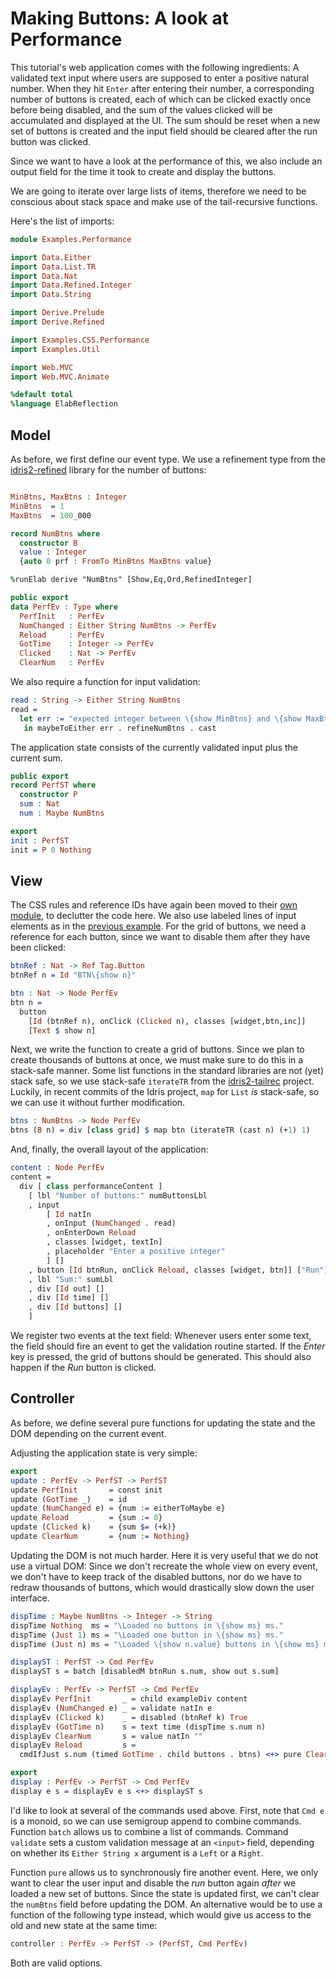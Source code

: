 # Making Buttons: A look at Performance

This tutorial's web application comes with the following
ingredients: A validated text input where users are
supposed to enter a positive natural number.
When they hit `Enter` after entering their
number, a corresponding number of buttons is created, each
of which can be clicked exactly once before being disabled,
and the sum of the values clicked will be accumulated and
displayed at the UI. The sum should be reset when a new set
of buttons is created and the input field should be cleared
after the run button was clicked.

Since we want to have a look at the performance of this,
we also include an output field for the time it took to
create and display the buttons.

We are going to iterate over large lists of
items, therefore we need to be conscious about stack space and make
use of the tail-recursive functions.

Here's the list of imports:

```idris
module Examples.Performance

import Data.Either
import Data.List.TR
import Data.Nat
import Data.Refined.Integer
import Data.String

import Derive.Prelude
import Derive.Refined

import Examples.CSS.Performance
import Examples.Util

import Web.MVC
import Web.MVC.Animate

%default total
%language ElabReflection
```

## Model

As before, we first define our event type. We use a refinement type
from the [idris2-refined](https://github.com/stefan-hoeck/idris2-refined)
library for the number of buttons:


```idris

MinBtns, MaxBtns : Integer
MinBtns  = 1
MaxBtns  = 100_000

record NumBtns where
  constructor B
  value : Integer
  {auto 0 prf : FromTo MinBtns MaxBtns value}

%runElab derive "NumBtns" [Show,Eq,Ord,RefinedInteger]

public export
data PerfEv : Type where
  PerfInit   : PerfEv
  NumChanged : Either String NumBtns -> PerfEv
  Reload     : PerfEv
  GotTime    : Integer -> PerfEv
  Clicked    : Nat -> PerfEv
  ClearNum   : PerfEv
```

We also require a function for input validation:

```idris
read : String -> Either String NumBtns
read =
  let err := "expected integer between \{show MinBtns} and \{show MaxBtns}"
   in maybeToEither err . refineNumBtns . cast
```

The application state consists of the currently validated input
plus the current sum.

```idris
public export
record PerfST where
  constructor P
  sum : Nat
  num : Maybe NumBtns

export
init : PerfST
init = P 0 Nothing
```

## View

The CSS rules and reference IDs have again been moved
to their [own module](CSS/Performance.idr), to declutter
the code here. We also use labeled lines of input elements
as in the [previous example](Reset.idr). For the
grid of buttons, we need a reference for each button,
since we want to disable them after they have been clicked:

```idris
btnRef : Nat -> Ref Tag.Button
btnRef n = Id "BTN\{show n}"

btn : Nat -> Node PerfEv
btn n =
  button
    [Id (btnRef n), onClick (Clicked n), classes [widget,btn,inc]]
    [Text $ show n]
```

Next, we write the function to create a grid of buttons.
Since we plan to create thousands of buttons at once, we must
make sure to do this in a stack-safe manner.
Some list functions in the standard libraries are not (yet)
stack safe, so we use stack-safe `iterateTR`
from the [idris2-tailrec](https://github.com/stefan-hoeck/idris2-tailre)
project.
Luckily, in recent commits of the Idris project,
`map` for `List` *is* stack-safe, so we can use it without further
modification.

```idris
btns : NumBtns -> Node PerfEv
btns (B n) = div [class grid] $ map btn (iterateTR (cast n) (+1) 1)
```

And, finally, the overall layout of the application:

```idris
content : Node PerfEv
content =
  div [ class performanceContent ]
    [ lbl "Number of buttons:" numButtonsLbl
    , input
        [ Id natIn
        , onInput (NumChanged . read)
        , onEnterDown Reload
        , classes [widget, textIn]
        , placeholder "Enter a positive integer"
        ] []
    , button [Id btnRun, onClick Reload, classes [widget, btn]] ["Run"]
    , lbl "Sum:" sumLbl
    , div [Id out] []
    , div [Id time] []
    , div [Id buttons] []
    ]
```

We register two events at the text field: Whenever users enter
some text, the field should fire an event to get the validation
routine started. If the *Enter* key is pressed, the grid of
buttons should be generated. This should also happen if the
*Run* button is clicked.

## Controller

As before, we define several pure functions for updating
the state and the DOM depending on the current event.

Adjusting the application state is very simple:

```idris
export
update : PerfEv -> PerfST -> PerfST
update PerfInit       = const init
update (GotTime _)    = id
update (NumChanged e) = {num := eitherToMaybe e}
update Reload         = {sum := 0}
update (Clicked k)    = {sum $= (+k)}
update ClearNum       = {num := Nothing}
```

Updating the DOM is not much harder. Here it is very useful that we
do not use a virtual DOM: Since we don't recreate the whole view on
every event, we don't have to keep track of the disabled buttons,
nor do we have to redraw thousands of buttons, which would drastically
slow down the user interface.

```idris
dispTime : Maybe NumBtns -> Integer -> String
dispTime Nothing  ms = "\Loaded no buttons in \{show ms} ms."
dispTime (Just 1) ms = "\Loaded one button in \{show ms} ms."
dispTime (Just n) ms = "\Loaded \{show n.value} buttons in \{show ms} ms."

displayST : PerfST -> Cmd PerfEv
displayST s = batch [disabledM btnRun s.num, show out s.sum]

displayEv : PerfEv -> PerfST -> Cmd PerfEv
displayEv PerfInit       _ = child exampleDiv content
displayEv (NumChanged e) _ = validate natIn e
displayEv (Clicked k)    _ = disabled (btnRef k) True
displayEv (GotTime n)    s = text time (dispTime s.num n)
displayEv ClearNum       s = value natIn ""
displayEv Reload         s =
  cmdIfJust s.num (timed GotTime . child buttons . btns) <+> pure ClearNum

export
display : PerfEv -> PerfST -> Cmd PerfEv
display e s = displayEv e s <+> displayST s
```

I'd like to look at several of the commands used above. First, note that `Cmd e`
is a monoid, so we can use semigroup append to combine commands. Function `batch`
allows us to combine a list of commands. Command `validate` sets a custom
validation message at an `<input>` field, depending on whether its `Either String x`
argument is a `Left` or a `Right`.

Function `pure` allows us to synchronously
fire another event. Here, we only want to clear the user input and disable
the *run* button again *after* we loaded a new set of buttons. Since the
state is updated first, we can't clear the `numBtns` field before updating
the DOM. An alternative would be to use a function of the following type
instead, which would give us access to the old and new state at the same time:

```haskell
controller : PerfEv -> PerfST -> (PerfST, Cmd PerfEv)
```

Both are valid options.

<!-- vi: filetype=idris2:syntax=markdown
-->
